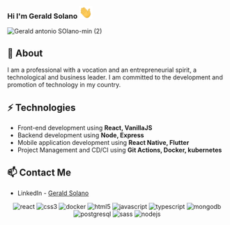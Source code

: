 ### Hi I'm Gerald Solano <img src="https://github.com/ABSphreak/ABSphreak/blob/master/gifs/Hi.gif" width="30px">
![Gerald antonio SOlano-min (2)](https://user-images.githubusercontent.com/45377873/87843279-726f2380-c870-11ea-810e-da2b37963315.png)

## 🧐 About
I am a professional with a vocation and an entrepreneurial spirit, a technological and business leader. I am committed to the development and promotion of technology in my country.

## ⚡ Technologies
- Front-end development using **React, VanillaJS**
- Backend development using **Node, Express**
- Mobile application development using **React Native, Flutter**
- Project Management and CD/CI using **Git Actions, Docker, kubernetes**

## 📫 Contact Me
- LinkedIn - [Gerald Solano](https://www.linkedin.com/in/gerald-antonio-solano-mac%C3%ADas-b316ab1ab/)


<p align="center"><img src="https://konpa.github.io/devicon/devicon.git/icons/react/react-original-wordmark.svg" alt="react" width="50" height="50"/> <img src="https://konpa.github.io/devicon/devicon.git/icons/css3/css3-original-wordmark.svg" alt="css3" width="50" height="50"/> <img src="https://konpa.github.io/devicon/devicon.git/icons/docker/docker-original-wordmark.svg" alt="docker" width="50" height="50"/> <img src="https://konpa.github.io/devicon/devicon.git/icons/html5/html5-original-wordmark.svg" alt="html5" width="50" height="50"/> <img src="https://konpa.github.io/devicon/devicon.git/icons/javascript/javascript-original.svg" alt="javascript" width="50" height="50"/> <img src="https://konpa.github.io/devicon/devicon.git/icons/typescript/typescript-original.svg" alt="typescript" width="50" height="50"/> <img src="https://konpa.github.io/devicon/devicon.git/icons/mongodb/mongodb-original-wordmark.svg" alt="mongodb" width="50" height="50"/> <img src="https://konpa.github.io/devicon/devicon.git/icons/postgresql/postgresql-original-wordmark.svg" alt="postgresql" width="50" height="50"/> <img src="https://konpa.github.io/devicon/devicon.git/icons/sass/sass-original.svg" alt="sass" width="50" height="50"/> <img src="https://konpa.github.io/devicon/devicon.git/icons/nodejs/nodejs-original-wordmark.svg" alt="nodejs" width="50" height="50"/></p>
<!--
**GeraldSolano18/GeraldSolano18** is a ✨ _special_ ✨ repository because its `README.md` (this file) appears on your GitHub profile.

Here are some ideas to get you started:

- 🔭 I’m currently working on ...
- 🌱 I’m currently learning ...
- 👯 I’m looking to collaborate on ...
- 🤔 I’m looking for help with ...
- 💬 Ask me about ...
- 📫 How to reach me: ...
- 😄 Pronouns: ...
- ⚡ Fun fact: ...
-->
